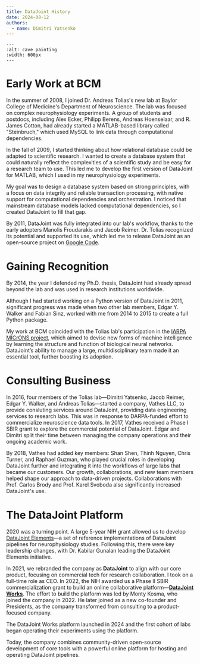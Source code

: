 ```yaml
---
title: DataJoint History
date: 2024-08-12
authors:
  - name: Dimitri Yatsenko
---
```



```{image} ../images/cave-art.jpg
---
:alt: cave painting
:width: 600px
---
```

# Early Work at BCM
In the summer of 2008, I joined Dr. Andreas Tolias's new lab at Baylor College of Medicine's Department of Neuroscience.
The lab was focused on complex neurophysiology experiments.
A group of students and postdocs, including Alex Ecker, Philipp Berens, Andreas Hoenselaar, and R. James Cotton, had already started a MATLAB-based library called "Steinbruch," which used MySQL to link data through computational dependencies.

In the fall of 2009, I started thinking about how relational database could be adapted to scientific research.
I wanted to create a database system that could naturally reflect the complexities of a scientific study and be easy for a research team to use.
This led me to develop the first version of DataJoint for MATLAB, which I used in my neurophysiology experiments.

My goal was to design a database system based on strong principles, with a focus on data integrity and reliable transaction processing, with native support for computational dependencies and orchestration.
I noticed that mainstream database models lacked computational dependencies, so I created DataJoint to fill that gap.

By 2011, DataJoint was fully integrated into our lab's workflow, thanks to the early adopters Manolis Froudarakis and Jacob Reimer.
Dr. Tolias recognized its potential and supported its use, which led me to release DataJoint as an open-source project on [Google Code](https://code.google.com/archive/p/datajoint/).

# Gaining Recognition
By 2014, the year I defended my Ph.D. thesis, DataJoint had already spread beyond the lab and was used in research institutions worldwide.

Although I had started working on a Python version of DataJoint in 2011, significant progress was made when two other lab members, Edgar Y. Walker and Fabian Sinz, worked with me from 2014 to 2015 to create a full Python package.

My work at BCM coincided with the Tolias lab's participation in the [IARPA MICrONS project](https://www.iarpa.gov/research-programs/microns), which aimed to devise new forms of machine intelligence by learning the structure and function of biological neural networks. DataJoint’s ability to manage a large, multidisciplinary team made it an essential tool, further boosting its adoption.

# Consulting Business
In 2016, four members of the Tolias lab—Dimitri Yatsenko, Jacob Reimer, Edgar Y. Walker, and Andreas Tolias—started a company, Vathes LLC, to provide consluting services around DataJoint, providing data engineering services to research labs.
This was in response to DARPA-funded effort to commercialize neuroscience data tools.
In 2017, Vathes received a Phase I SBIR grant to explore the commercial potential of DataJoint. Edgar and Dimitri split their time between managing the company operations and their ongoing academic work.

By 2018, Vathes had added key members: Shan Shen, Thinh Nguyen, Chris Turner, and Raphael Guzman, who played crucial roles in developing DataJoint further and integrating it into the workflows of large labs that became our customers. Our growth, collaborations, and new team members helped shape our approach to data-driven projects. Collaborations with Prof. Carlos Brody and Prof. Karel Svoboda also significantly increased DataJoint's use.

# The DataJoint Platform
2020 was a turning point. A large 5-year NIH grant allowed us to develop [DataJoint Elements](https://datajoint.com/docs/elements)—a set of reference implementations of DataJoint pipelines for neurophysiology studies. Following this, there were key leadership changes, with Dr. Kabilar Gunalan leading the DataJoint Elements initiative.

In 2021, we rebranded the company as **DataJoint** to align with our core product, focusing on commercial tech for research collaboration. I took on a full-time role as CEO.
In 2022, the NIH awarded us a Phase II SBIR commercialization grant to build an online collaborative platform—[**DataJoint Works**](https://works.datajoint.com).
The effort to build the platform was led by Monty Kosma, who joined the company in 2022.
He later joined as a new co-founder and Presidents, as the company transformed from consulting to a product-focused company.

The DataJoint Works platform launched in 2024 and the first cohort of labs began operating their experiments using the platform.

Today, the company combines community-driven open-source development of core tools with a powerful online platform for hosting and operating DataJoint pipelines.


